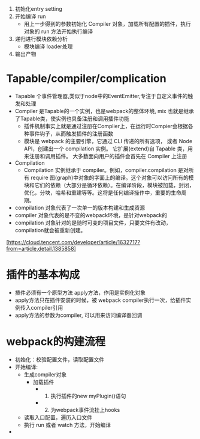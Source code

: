 1. 初始化entry setting
2. 开始编译 run
    - 用上一步得到的参数初始化 Compiler 对象，加载所有配置的插件，执行对象的 run 方法开始执行编译
3. 递归进行模块依赖分析
    - 模块编译 loader处理
4. 输出产物

# Tapable/compiler/complication
- Tapable 个事件管理器,类似于node中的EventEmitter,专注于自定义事件的触发和处理
- Compiler 是Tapable的一个实例，也是webpack的整体环境,  mix 也就是继承了Tapable类，使实例也具备注册和调用插件功能
    - 插件机制事实上就是通过注册在Complier上，在运行时Compier会根据各种事件钩子，从而触发插件的注册函数
    - 模块是 webpack 的主要引擎，它通过 CLI 传递的所有选项， 或者 Node API，创建出一个 compilation 实例。 它扩展(extend)自 Tapable 类，用来注册和调用插件。 大多数面向用户的插件会首先在 Compiler 上注册
- Compilation 
    - Compilation 实例继承于 compiler。例如，compiler.compilation 是对所有 require 图(graph)中对象的字面上的编译。这个对象可以访问所有的模块和它们的依赖（大部分是循环依赖）。在编译阶段，模块被加载，封闭，优化，分块，哈希和重建等等。这将是任何编译操作中，重要的生命周期。
- compilation 对象代表了一次单一的版本构建和生成资源
- compiler 对象代表的是不变的webpack环境，是针对webpack的
- compilation 对象针对的是随时可变的项目文件，只要文件有改动，compilation就会被重新创建。

[https://cloud.tencent.com/developer/article/1632717?from=article.detail.1385858]
# 插件的基本构成
- 插件必须有一个原型方法 apply方法，作用是实例化对象
- apply方法只在插件安装的时候，被 webpack compiler执行一次，给插件实例传入compiler引用
- apply方法的参数为compiler, 可以用来访问编译器回调

# webpack的构建流程
- 初始化：校验配置文件，读取配置文件
- 开始编译:
    - 生成compiler对象
        - 加载插件
            - 1. 执行插件的new myPlugin()语句
            - 2. 为webpack事件流挂上hooks
    - 读取入口配置，遍历入口文件
    - 执行 run 或者 watch 方法，开始编译
- 
    